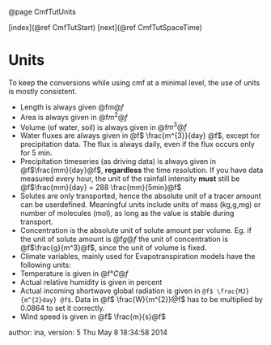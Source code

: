 @page CmfTutUnits

[index](@ref CmfTutStart) [next](@ref CmfTutSpaceTime)

# Units

To keep the conversions while using cmf at a minimal level, the use of
units is mostly consistent.

  - Length is always given @f$m@f$
  - Area is always given in @f$m^2@f$
  - Volume (of water, soil) is always given in @f$m^3@f$
  - Water fluxes are always given in @f$ \frac{m^{3}}{day} @f$, except
    for precipitation data. The flux is always daily, even if the flux
    occurs only for 5 min.
  - Precipitation timeseries (as driving data) is always given in
    @f$\frac{mm}{day}@f$, **regardless** the time resolution. If you
    have data measured every hour, the unit of the rainfall intensity
    **must** still be @f$\frac{mm}{day} = 288 \frac{mm}{5min}@f$
  - Solutes are only transported, hence the absolute unit of a tracer
    amount can be userdefined. Meaningful units include units of mass
    (kg,g,mg) or number of molecules (mol), as long as the value is
    stable during transport.
  - Concentration is the absolute unit of solute amount per volume. Eg.
    if the unit of solute amount is @f$g@f$ the unit of concentration
    is @f$\frac{g}{m^3}@f$, since the unit of volume is fixed.
  - Climate variables, mainly used for Evapotranspiration models have
    the following units:
  - Temperature is given in @f$°C@f$
  - Actual relative humidity is given in percent
  - Actual incoming shortwave global radiation is given in `@f$
    \frac{MJ}{m^{2}day} @f$`. Data in @f$ \frac{W}{m^{2}}@f$ has to be
    multiplied by 0.0864 to set it correctly.
  - Wind speed is given in @f$ \frac{m}{s}@f$

author: ina, version: 5 Thu May 8 18:34:58 2014
